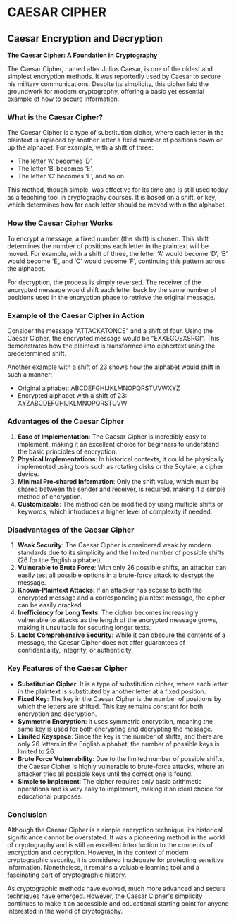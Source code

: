 # CAESAR CIPHER
Caesar Encryption and Decryption
---

**The Caesar Cipher: A Foundation in Cryptography**

The Caesar Cipher, named after Julius Caesar, is one of the oldest and simplest encryption methods. It was reportedly used by Caesar to secure his military communications. Despite its simplicity, this cipher laid the groundwork for modern cryptography, offering a basic yet essential example of how to secure information.

### What is the Caesar Cipher?

The Caesar Cipher is a type of substitution cipher, where each letter in the plaintext is replaced by another letter a fixed number of positions down or up the alphabet. For example, with a shift of three:
- The letter ‘A’ becomes ‘D’,
- The letter ‘B’ becomes ‘E’,
- The letter ‘C’ becomes ‘F’, and so on.

This method, though simple, was effective for its time and is still used today as a teaching tool in cryptography courses. It is based on a shift, or key, which determines how far each letter should be moved within the alphabet.

### How the Caesar Cipher Works

To encrypt a message, a fixed number (the shift) is chosen. This shift determines the number of positions each letter in the plaintext will be moved. For example, with a shift of three, the letter ‘A’ would become ‘D’, ‘B’ would become ‘E’, and ‘C’ would become ‘F’, continuing this pattern across the alphabet. 

For decryption, the process is simply reversed. The receiver of the encrypted message would shift each letter back by the same number of positions used in the encryption phase to retrieve the original message.

### Example of the Caesar Cipher in Action

Consider the message "ATTACKATONCE" and a shift of four. Using the Caesar Cipher, the encrypted message would be "EXXEGOEXSRGI". This demonstrates how the plaintext is transformed into ciphertext using the predetermined shift.

Another example with a shift of 23 shows how the alphabet would shift in such a manner:
- Original alphabet: ABCDEFGHIJKLMNOPQRSTUVWXYZ
- Encrypted alphabet with a shift of 23: XYZABCDEFGHIJKLMNOPQRSTUVW

### Advantages of the Caesar Cipher

1. **Ease of Implementation**: The Caesar Cipher is incredibly easy to implement, making it an excellent choice for beginners to understand the basic principles of encryption.
2. **Physical Implementations**: In historical contexts, it could be physically implemented using tools such as rotating disks or the Scytale, a cipher device.
3. **Minimal Pre-shared Information**: Only the shift value, which must be shared between the sender and receiver, is required, making it a simple method of encryption.
4. **Customizable**: The method can be modified by using multiple shifts or keywords, which introduces a higher level of complexity if needed.

### Disadvantages of the Caesar Cipher

1. **Weak Security**: The Caesar Cipher is considered weak by modern standards due to its simplicity and the limited number of possible shifts (26 for the English alphabet). 
2. **Vulnerable to Brute Force**: With only 26 possible shifts, an attacker can easily test all possible options in a brute-force attack to decrypt the message.
3. **Known-Plaintext Attacks**: If an attacker has access to both the encrypted message and a corresponding plaintext message, the cipher can be easily cracked.
4. **Inefficiency for Long Texts**: The cipher becomes increasingly vulnerable to attacks as the length of the encrypted message grows, making it unsuitable for securing longer texts.
5. **Lacks Comprehensive Security**: While it can obscure the contents of a message, the Caesar Cipher does not offer guarantees of confidentiality, integrity, or authenticity.

### Key Features of the Caesar Cipher

- **Substitution Cipher**: It is a type of substitution cipher, where each letter in the plaintext is substituted by another letter at a fixed position.
- **Fixed Key**: The key in the Caesar Cipher is the number of positions by which the letters are shifted. This key remains constant for both encryption and decryption.
- **Symmetric Encryption**: It uses symmetric encryption, meaning the same key is used for both encrypting and decrypting the message.
- **Limited Keyspace**: Since the key is the number of shifts, and there are only 26 letters in the English alphabet, the number of possible keys is limited to 26.
- **Brute Force Vulnerability**: Due to the limited number of possible shifts, the Caesar Cipher is highly vulnerable to brute-force attacks, where an attacker tries all possible keys until the correct one is found.
- **Simple to Implement**: The cipher requires only basic arithmetic operations and is very easy to implement, making it an ideal choice for educational purposes.

### Conclusion

Although the Caesar Cipher is a simple encryption technique, its historical significance cannot be overstated. It was a pioneering method in the world of cryptography and is still an excellent introduction to the concepts of encryption and decryption. However, in the context of modern cryptographic security, it is considered inadequate for protecting sensitive information. Nonetheless, it remains a valuable learning tool and a fascinating part of cryptographic history. 

As cryptographic methods have evolved, much more advanced and secure techniques have emerged. However, the Caesar Cipher's simplicity continues to make it an accessible and educational starting point for anyone interested in the world of cryptography.
